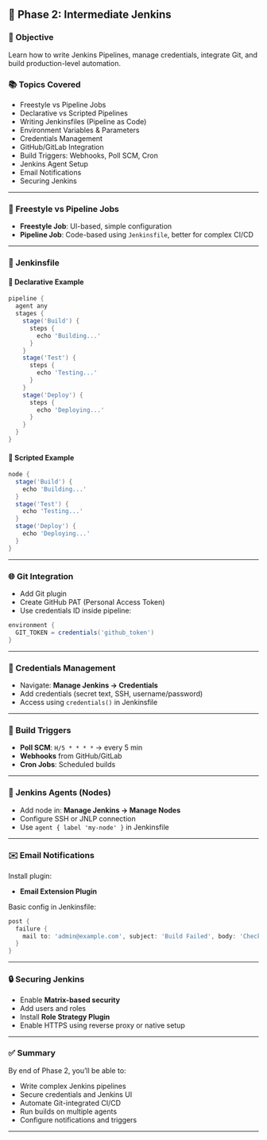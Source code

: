 

## 📘 Phase 2: Intermediate Jenkins

### 🎯 Objective

Learn how to write Jenkins Pipelines, manage credentials, integrate Git, and build production-level automation.

### 📚 Topics Covered

* Freestyle vs Pipeline Jobs
* Declarative vs Scripted Pipelines
* Writing Jenkinsfiles (Pipeline as Code)
* Environment Variables & Parameters
* Credentials Management
* GitHub/GitLab Integration
* Build Triggers: Webhooks, Poll SCM, Cron
* Jenkins Agent Setup
* Email Notifications
* Securing Jenkins

---

### 🔁 Freestyle vs Pipeline Jobs

* **Freestyle Job**: UI-based, simple configuration
* **Pipeline Job**: Code-based using `Jenkinsfile`, better for complex CI/CD

---

### 📝 Jenkinsfile

#### 🔹 Declarative Example

```groovy
pipeline {
  agent any
  stages {
    stage('Build') {
      steps {
        echo 'Building...'
      }
    }
    stage('Test') {
      steps {
        echo 'Testing...'
      }
    }
    stage('Deploy') {
      steps {
        echo 'Deploying...'
      }
    }
  }
}
```

#### 🔹 Scripted Example

```groovy
node {
  stage('Build') {
    echo 'Building...'
  }
  stage('Test') {
    echo 'Testing...'
  }
  stage('Deploy') {
    echo 'Deploying...'
  }
}
```

---

### 🌐 Git Integration

* Add Git plugin
* Create GitHub PAT (Personal Access Token)
* Use credentials ID inside pipeline:

```groovy
environment {
  GIT_TOKEN = credentials('github_token')
}
```

---

### 🔐 Credentials Management

* Navigate: **Manage Jenkins → Credentials**
* Add credentials (secret text, SSH, username/password)
* Access using `credentials()` in Jenkinsfile

---

### 🔄 Build Triggers

* **Poll SCM**: `H/5 * * * *` → every 5 min
* **Webhooks** from GitHub/GitLab
* **Cron Jobs**: Scheduled builds

---

### 🤖 Jenkins Agents (Nodes)

* Add node in: **Manage Jenkins → Manage Nodes**
* Configure SSH or JNLP connection
* Use `agent { label 'my-node' }` in Jenkinsfile

---

### ✉️ Email Notifications

Install plugin:

* **Email Extension Plugin**

Basic config in Jenkinsfile:

```groovy
post {
  failure {
    mail to: 'admin@example.com', subject: 'Build Failed', body: 'Check Jenkins'
  }
}
```

---

### 🔒 Securing Jenkins

* Enable **Matrix-based security**
* Add users and roles
* Install **Role Strategy Plugin**
* Enable HTTPS using reverse proxy or native setup

---

### ✅ Summary

By end of Phase 2, you’ll be able to:

* Write complex Jenkins pipelines
* Secure credentials and Jenkins UI
* Automate Git-integrated CI/CD
* Run builds on multiple agents
* Configure notifications and triggers

---
